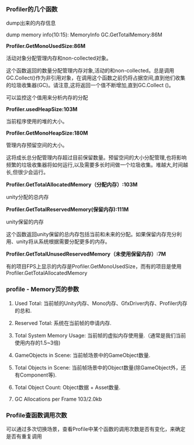 ### Profiler的几个函数

dump出来的内存信息

dump memory info(10:15):  MemoryInfo  GC.GetTotalMemory:86M

**Profiler.GetMonoUsedSize:86M**

活动对象分配管理内存和non-collected对象。 　　 　　

这个函数返回的数量分配管理内存对象,活动的和non-collected。总是调用GC.Collect()作为非引用对象，在调用这个函数之前仍将占据空间,直到他们收集的垃圾收集器(GC)。请注意,这将返回一个值不断增加,直到GC.Collect ()。

可以监控这个值用来分析内存的分配



 **Profiler.usedHeapSize:103M**

当前程序使用的堆的大小。 



**Profiler.GetMonoHeapSize:180M**

管理内存预留空间的大小。

这将成长总分配管理内存超过目前保留数量。预留空间的大小分配管理,也将影响频繁的垃圾收集器将如何运行,以及需要多长时间做一个垃圾收集。堆越大,时间越长,但很少会运行。



**Profiler.GetTotalAllocatedMemory（分配内存）:103M**

unity分配的总内存



**Profiler.GetTotalReservedMemory(保留内存):111M**

unity保留的内存

这个函数返回unity保留的总内存包括当前和未来的分配。如果保留内存充分利用、unity将从系统根据需要分配更多的内存。



**Profiler.GetTotalUnusedReservedMemory（未使用保留内存）:7M**



有的项目FPS上显示的内存是Profiler.GetMonoUsedSize，而有的项目是使用Profiler.GetTotalAllocatedMemory



### profile - Memory页的参数

1. Used Total: 
      当前帧的Unity内存、Mono内存、GfxDriver内存、Profiler内存的总和. 
      
2. Reserved Total: 
   系统在当前帧的申请内存. 
   
3. Total System Memory Usage: 
   当前帧的虚拟内存使用量.（通常是我们当前使用内存的1.5~3倍) 
   
4. GameObjects in Scene: 
   当前帧场景中的GameObject数量. 
   
5. Total Objects in Scene: 
   当前帧场景中的Object数量(除GameObject外，还有Component等). 
   
6. Total Object Count: 
      Object数据 + Asset数量.
      
7. GC Allocations per Frame 103/2.0kb

      



### Profile查函数调用次数

可以通过多次切换场景，查看Profile中某个函数的调用次数是否有变化，来确定是否有重复调用